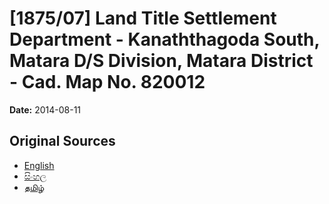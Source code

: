 # [1875/07] Land Title Settlement Department - Kanaththagoda South, Matara D/S Division, Matara District - Cad. Map No. 820012

**Date:** 2014-08-11

## Original Sources

- [English](https://documents.gov.lk/view/extra-gazettes/2014/8/1875-07_E.pdf)
- [සිංහල](https://documents.gov.lk/view/extra-gazettes/2014/8/1875-07_S.pdf)
- [தமிழ்](https://documents.gov.lk/view/extra-gazettes/2014/8/1875-07_T.pdf)
